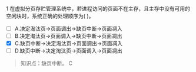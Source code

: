 1
在虚拟分页存贮管理系统中，若进程访问的页面不在主存，且主存中没有可用的空闲块时，系统正确的处理顺序为( )。
- [ ] A.决定淘汰页->页面调出->缺页中断->页面凋入 
- [ ] B.决定淘汰页->页面调入->缺页中断->页面凋出 
- [x] C.缺页中断->决定淘汰页->页面调出->页面凋入
- [ ] D.缺页中断->决定淘汰页->页面调入->页面凋出

> 知识点：缺页中断。
> C
